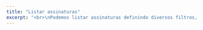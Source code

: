 ```yaml
---
title: "Listar assinaturas"
excerpt: "<br>\nPodemos listar assinaturas definindo diversos filtros, como podem ver na lista de QUERY PARAMS abaixo."
---
```

